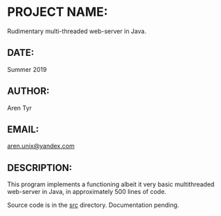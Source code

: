 # PROJECT NAME:
Rudimentary multi-threaded web-server in Java.

## DATE:
Summer 2019  

## AUTHOR:
Aren Tyr  

## EMAIL:
aren.unix@yandex.com  

## DESCRIPTION:
This program implements a functioning albeit it very basic multithreaded web-server in Java, in approximately 500 lines of code.

Source code is in the [src](./src/) directory. Documentation pending.
